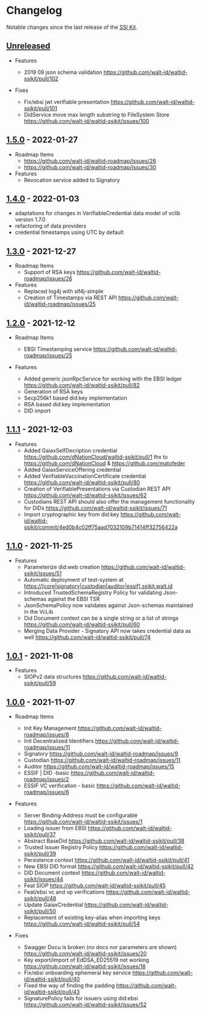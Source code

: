 # Changelog

Notable changes since the last release of the [SSI Kit](https://github.com/walt-id/waltid-ssikit). 

## [Unreleased]

- Features
  - 2019 09 json schema validation https://github.com/walt-id/waltid-ssikit/pull/102
  
- Fixes
  - Fix/ebsi jwt verifiable presentation https://github.com/walt-id/waltid-ssikit/pull/101
  - DidService move max length substring to FileSystem Store https://github.com/walt-id/waltid-ssikit/issues/100

## [1.5.0] - 2022-01-27

-   Roadmap Items
    -   <https://github.com/walt-id/waltid-roadmap/issues/26>
    -   <https://github.com/walt-id/waltid-roadmap/issues/30>
-   Features
    -   Revocation service added to Signatory

## [1.4.0] - 2022-01-03

-   adaptations for changes in VerifiableCredential data model of vclib version 1.7.0
-   refactoring of data providers
-   credential timestamps using UTC by default

## [1.3.0] - 2021-12-27

-   Roadmap Items
    -   Support of RSA keys  <https://github.com/walt-id/waltid-roadmap/issues/26>
-   Features
    -   Replaced log4j with slf4j-simple
    -   Creation of Timestamps via REST API <https://github.com/walt-id/waltid-roadmap/issues/25>

## [1.2.0] - 2021-12-12

-   Roadmap Items
    -   EBSI Timestamping service <https://github.com/walt-id/waltid-roadmap/issues/25>

-   Features
    -   Added generic jsonRpcService for working with the EBSI ledger <https://github.com/walt-id/waltid-ssikit/pull/82>
    -   Generation of RSA keys
    -   Secp256k1 based did:key implementation
    -   RSA based did:key implementation
    -   DID import

## [1.1.1] - 2021-12-03

-   Features
    -   Added GaiaxSelfDecription credential <https://github.com/dNationCloud/waltid-ssikit/pull/1> thx to <https://github.com/dNationCloud> & <https://github.com/matofeder>
    -   Added GaiaxServiceOffering credential
    -   Added VerifiableVaccinationCertificate credential <https://github.com/walt-id/waltid-ssikit/pull/80>
    -   Creation of VerifiablePresentations via Custodian REST API <https://github.com/walt-id/waltid-ssikit/issues/62>
    -   Custodians REST API should also offer the management functionality for DIDs <https://github.com/walt-id/waltid-ssikit/issues/71>
    -   Import cryptographic key from did:key <https://github.com/walt-id/waltid-ssikit/commit/4ed0b4c02ff75aad7032109b71414ff32756422a>

## [1.1.0] - 2021-11-25

-   Features
    -   Parameterize did:web creation <https://github.com/walt-id/waltid-ssikit/issues/51>
    -   Automatic deployment of test-system at <https://[core|signatory|custodian|auditor|essif].ssikit.walt.id>
    -   Introduced TrustedSchemaRegistry Policy for validating Json-schemas against the EBSI TSR
    -   JsonSchemaPolicy now validates against Json-schemas maintained in the VcLib
    -   Did Document context can be a single string or a list of strings <https://github.com/walt-id/waltid-ssikit/pull/60>
    -   Merging Data Provider - Signatory API now takes credential data as well <https://github.com/walt-id/waltid-ssikit/pull/74>

## [1.0.1] - 2021-11-08

-   Features
    -   SIOPv2 data structures  <https://github.com/walt-id/waltid-ssikit/pull/59>

## [1.0.0] - 2021-11-07

-   Roadmap Items
    -   Init Key Management <https://github.com/walt-id/waltid-roadmap/issues/8>
    -   Init Decentralized Identifiers <https://github.com/walt-id/waltid-roadmap/issues/11>
    -   Signatory <https://github.com/walt-id/waltid-roadmap/issues/9>
    -   Custodian <https://github.com/walt-id/waltid-roadmap/issues/11>
    -   Auditor <https://github.com/walt-id/waltid-roadmap/issues/15>
    -   ESSIF | DID -basic <https://github.com/walt-id/waltid-roadmap/issues/2>
    -   ESSIF VC verification - basic  <https://github.com/walt-id/waltid-roadmap/issues/6>

-   Features 
    -   Server Binding-Address must be configurable <https://github.com/walt-id/waltid-ssikit/issues/1>
    -   Loading issuer from EBSI <https://github.com/walt-id/waltid-ssikit/pull/37>
    -   Abstract BaseDid <https://github.com/walt-id/waltid-ssikit/pull/38>
    -   Trusted Issuer Registry Policy <https://github.com/walt-id/waltid-ssikit/pull/39>
    -   Persistence context <https://github.com/walt-id/waltid-ssikit/pull/41>
    -   New EBSI DID format <https://github.com/walt-id/waltid-ssikit/pull/42>
    -   DID Document context <https://github.com/walt-id/waltid-ssikit/issues/44>
    -   Feat SIOP <https://github.com/walt-id/waltid-ssikit/pull/45>
    -   Feat/ebsi vc and vp verifications <https://github.com/walt-id/waltid-ssikit/pull/48>
    -   Update GaiaxCredential <https://github.com/walt-id/waltid-ssikit/pull/50>
    -   Replacement of existing key-alias when importing keys <https://github.com/walt-id/waltid-ssikit/pull/54>

-   Fixes
    -   Swagger Docu is broken (no docs nor parameters are shown)  <https://github.com/walt-id/waltid-ssikit/issues/20>
    -   Key export/import of EdDSA_ED25519 not working <https://github.com/walt-id/waltid-ssikit/issues/18>
    -   Fix/ebsi onboarding ephemeral key service <https://github.com/walt-id/waltid-ssikit/pull/40>
    -   Fixed the way of finding the padding <https://github.com/walt-id/waltid-ssikit/pull/43>
    -   SignaturePolicy fails for issuers using did:ebsi <https://github.com/walt-id/waltid-ssikit/issues/52>

[Unreleased]: https://github.com/walt-id/waltid-ssikit/compare/1.5.0...HEAD

[1.5.0]: https://github.com/walt-id/waltid-ssikit/compare/1.4.0...1.5.0

[1.4.0]: https://github.com/walt-id/waltid-ssikit/compare/1.3.0...1.4.0

[1.3.0]: https://github.com/walt-id/waltid-ssikit/compare/1.2.0...1.3.0

[1.2.0]: https://github.com/walt-id/waltid-ssikit/compare/1.2.0...1.2.0

[1.2.0]: https://github.com/walt-id/waltid-ssikit/compare/1.1.1...1.2.0

[1.1.1]: https://github.com/walt-id/waltid-ssikit/compare/1.1.0...1.1.1

[1.1.0]: https://github.com/walt-id/waltid-ssikit/compare/1.0.1...1.1.0

[1.0.1]: https://github.com/walt-id/waltid-ssikit/compare/1.0.0...1.0.1

[1.0.0]: https://github.com/walt-id/waltid-ssikit/compare/2be9d92014df8b7da68ccccc96bdd1024f2ce50e...1.0.0
